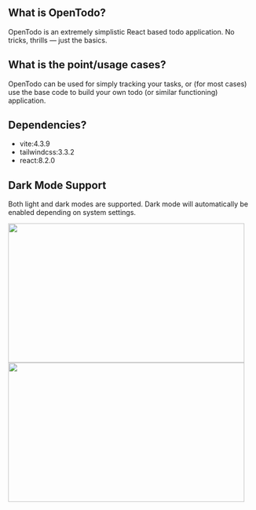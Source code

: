 ## What is OpenTodo?
OpenTodo is an extremely simplistic React based todo application. No tricks, thrills &mdash; just the basics.
## What is the point/usage cases?
OpenTodo can be used for simply tracking your tasks, or (for most cases) use the base code to build your own todo (or similar functioning) application.
## Dependencies?
- vite:4.3.9
- tailwindcss:3.3.2
- react:8.2.0
## Dark Mode Support
Both light and dark modes are supported. Dark mode will automatically be enabled depending on system settings.

<img src="https://github.com/alexsarnowski/open-todo/assets/7003876/3dd40a12-f7e6-4fb8-aa91-1fcb78e8d5ad" width="481" height="284"><img src="https://github.com/alexsarnowski/open-todo/assets/7003876/20b449f4-3ddc-44e5-b0f4-73256ce743fa" width="481" height="284">